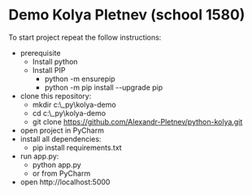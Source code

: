 # Demo Kolya Pletnev (school 1580)


To start project repeat the follow instructions: 

- prerequisite 
  - Install python
  - Install PIP
    - python -m ensurepip
    - python -m pip install --upgrade pip
- clone this repository: 
  - mkdir c:\\_py\kolya-demo
  - cd c:\\_py\kolya-demo 
  - git clone https://github.com/Alexandr-Pletnev/python-kolya.git
- open project in PyCharm
- install all dependencies:
  - pip install requirements.txt
- run app.py: 
  - python app.py
  - or from PyCharm
- open http://localhost:5000